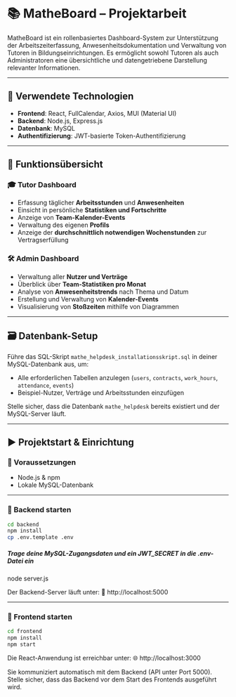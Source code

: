 # 📚 MatheBoard – Projektarbeit

MatheBoard ist ein rollenbasiertes Dashboard-System zur Unterstützung der Arbeitszeiterfassung, Anwesenheitsdokumentation und Verwaltung von Tutoren in Bildungseinrichtungen. Es ermöglicht sowohl Tutoren als auch Administratoren eine übersichtliche und datengetriebene Darstellung relevanter Informationen.

---

## 🔧 Verwendete Technologien

- **Frontend**: React, FullCalendar, Axios, MUI (Material UI)
- **Backend**: Node.js, Express.js
- **Datenbank**: MySQL
- **Authentifizierung**: JWT-basierte Token-Authentifizierung

---

## 🚀 Funktionsübersicht

### 🎓 Tutor Dashboard

- Erfassung täglicher **Arbeitsstunden** und **Anwesenheiten**
- Einsicht in persönliche **Statistiken und Fortschritte**
- Anzeige von **Team-Kalender-Events**
- Verwaltung des eigenen **Profils**
- Anzeige der **durchschnittlich notwendigen Wochenstunden** zur Vertragserfüllung

### 🛠 Admin Dashboard

- Verwaltung aller **Nutzer und Verträge**
- Überblick über **Team-Statistiken pro Monat**
- Analyse von **Anwesenheitstrends** nach Thema und Datum
- Erstellung und Verwaltung von **Kalender-Events**
- Visualisierung von **Stoßzeiten** mithilfe von Diagrammen

---

## 🗃️ Datenbank-Setup

Führe das SQL-Skript `mathe_helpdesk_installationsskript.sql` in deiner MySQL-Datenbank aus, um:

- Alle erforderlichen Tabellen anzulegen (`users`, `contracts`, `work_hours`, `attendance`, `events`)
- Beispiel-Nutzer, Verträge und Arbeitsstunden einzufügen

Stelle sicher, dass die Datenbank `mathe_helpdesk` bereits existiert und der MySQL-Server läuft.

---

## ▶️ Projektstart & Einrichtung

### 🔹 Voraussetzungen

- Node.js & npm
- Lokale MySQL-Datenbank

---

### 🔹 Backend starten
```bash
cd backend
npm install
cp .env.template .env
```
##### Trage deine MySQL-Zugangsdaten und ein JWT_SECRET in die .env-Datei ein
node server.js

Der Backend-Server läuft unter:
📍 http://localhost:5000

---

### 🔹 Frontend starten
```bash
cd frontend
npm install
npm start
```
Die React-Anwendung ist erreichbar unter:
🌐 http://localhost:3000

Sie kommuniziert automatisch mit dem Backend (API unter Port 5000).
Stelle sicher, dass das Backend vor dem Start des Frontends ausgeführt wird.
